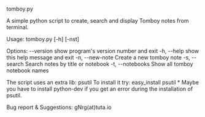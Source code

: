 tomboy.py

A simple python script to create, search and display Tomboy notes from terminal.

Usage: tomboy.py [-h] [-nst]

Options:
  --version        show program's version number and exit
  -h, --help       show this help message and exit
  -n, --new-note   Create a new tomboy note
  -s, --search     Search notes by title or notebook
  -t, --notebooks  Show all tomboy notebook names


The script uses an extra lib: psutil
To install it try: easy_install psutil
    * Maybe you have to install python-dev if you get an error 
      during the installation of psutil.

Bug report & Suggestions:  gNrg(at)tuta.io

